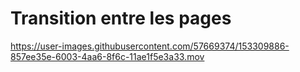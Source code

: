 # Transition entre les pages

https://user-images.githubusercontent.com/57669374/153309886-857ee35e-6003-4aa6-8f6c-11ae1f5e3a33.mov
